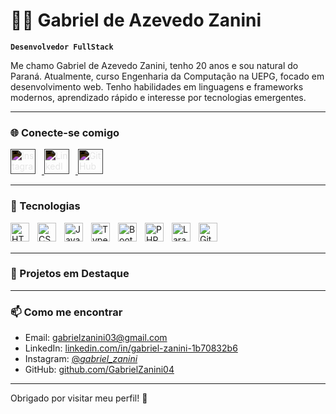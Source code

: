# 👨‍💻 Gabriel de Azevedo Zanini

**`Desenvolvedor FullStack`**

Me chamo Gabriel de Azevedo Zanini, tenho 20 anos e sou natural do Paraná. Atualmente, curso Engenharia da Computação na UEPG, focado em desenvolvimento web. Tenho habilidades em linguagens e frameworks modernos, aprendizado rápido e interesse por tecnologias emergentes.

---

### 🌐 Conecte-se comigo

<a href="https://www.instagram.com/_gabriel_zanini_/" target="_blank">
  <img 
    alt="Instagram" 
    title="Instagram" 
    width="40px" 
    style="padding-right: 10px; filter: invert(1);" 
    src="https://cdn.jsdelivr.net/gh/simple-icons/simple-icons/icons/instagram.svg" 
  />
</a>

<a href="https://www.linkedin.com/in/gabriel-zanini-1b70832b6" target="_blank">
  <img 
    alt="LinkedIn" 
    title="LinkedIn" 
    width="40px" 
    style="padding-right: 10px; filter: invert(1);" 
    src="https://cdn.jsdelivr.net/gh/simple-icons/simple-icons/icons/linkedin.svg" 
  />
</a>

<a href="https://github.com/GabrielZanini04" target="_blank">
  <img 
    alt="GitHub" 
    title="GitHub" 
    width="40px" 
    style="padding-right: 10px; filter: invert(1);" 
    src="https://cdn.jsdelivr.net/gh/simple-icons/simple-icons/icons/github.svg" 
  />
</a>

<br/>

---

### 🤖 Tecnologias

<img align="left" alt="HTML" title="HTML" width="30px" style="padding-right: 10px;" src="https://cdn.jsdelivr.net/gh/devicons/devicon@latest/icons/html5/html5-original.svg"/>
<img align="left" alt="CSS" title="CSS" width="30px" style="padding-right: 10px;" src="https://cdn.jsdelivr.net/gh/devicons/devicon@latest/icons/css3/css3-original.svg"/>
<img align="left" alt="JavaScript" title="JavaScript" width="30px" style="padding-right: 10px;" src="https://cdn.jsdelivr.net/gh/devicons/devicon@latest/icons/javascript/javascript-original.svg"/>
<img align="left" alt="TypeScript" title="TypeScript" width="30px" style="padding-right: 10px;" src="https://cdn.jsdelivr.net/gh/devicons/devicon@latest/icons/typescript/typescript-original.svg"/>
<img align="left" alt="Bootstrap" title="Bootstrap" width="30px" style="padding-right: 10px;" src="https://cdn.jsdelivr.net/gh/devicons/devicon@latest/icons/bootstrap/bootstrap-original.svg"/>
<img align="left" alt="PHP" title="PHP" width="30px" style="padding-right: 10px;" src="https://cdn.jsdelivr.net/gh/devicons/devicon@latest/icons/php/php-original.svg"/>
<img align="left" alt="Laravel" title="Laravel" width="30px" style="padding-right: 10px;" src="https://cdn.jsdelivr.net/gh/devicons/devicon@latest/icons/laravel/laravel-original.svg"/>
<img align="left" alt="Git" title="Git" width="30px" style="padding-right: 10px;" src="https://cdn.jsdelivr.net/gh/devicons/devicon@latest/icons/git/git-original.svg"/>

<br/><br/>

---

### 📂 Projetos em Destaque



---

### 📫 Como me encontrar

- Email: gabrielzanini03@gmail.com  
- LinkedIn: [linkedin.com/in/gabriel-zanini-1b70832b6](https://www.linkedin.com/in/gabriel-zanini-1b70832b6)  
- Instagram: [@_gabriel_zanini_](https://www.instagram.com/_gabriel_zanini_/)  
- GitHub: [github.com/GabrielZanini04](https://github.com/GabrielZanini04)

---

Obrigado por visitar meu perfil! 🚀
